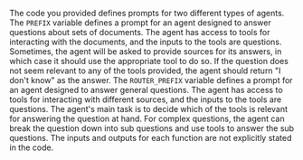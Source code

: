 The code you provided defines prompts for two different types of agents. The `PREFIX` variable defines a prompt for an agent designed to answer questions about sets of documents. The agent has access to tools for interacting with the documents, and the inputs to the tools are questions. Sometimes, the agent will be asked to provide sources for its answers, in which case it should use the appropriate tool to do so. If the question does not seem relevant to any of the tools provided, the agent should return "I don't know" as the answer. The `ROUTER_PREFIX` variable defines a prompt for an agent designed to answer general questions. The agent has access to tools for interacting with different sources, and the inputs to the tools are questions. The agent's main task is to decide which of the tools is relevant for answering the question at hand. For complex questions, the agent can break the question down into sub questions and use tools to answer the sub questions. The inputs and outputs for each function are not explicitly stated in the code.


